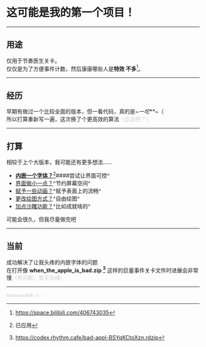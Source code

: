 # 这可能是我的第一个项目！  
- - -  
## 用途  
仅用于节奏医生关卡。  
仅仅是为了方便事件计数，然后康康哪些人是**特效 不多**[^1]。  
[^1]: https://space.bilibili.com/406743035
- - -
## 经历  
早期有做过一个比较全面的版本，但一看代码，真的是~*一坨\*\**~（  
所以打算重新写一遍，这次换了个更高效的算法<font color=#cccccc>（应该吧？）</font>  
- - -  
## 打算  
相较于上个大版本，我可能还有更多想法……  
* <u>**内嵌一个字体？**[^2]</u>####尝试让界面可控^  
* <u>界面做小一点？</u>^节约屏幕空间^  
* <u>赋予一些动画？</u>^赋予表面上的流畅^  
* <u>更改绘图方式？</u>^自由绘图^
* <u>加点沙雕功能？</u>^比如成就啥的^  

可能会很久，但我尽量做完吧  
[^2]: 已应用
- - -
## 当前
成功解决了让我头疼的内嵌字体的问题  
在打开像 **when_the_apple_is_bad.zip [^3]** 这样的巨量事件关卡文件时进展会非常慢<font color=#cccccc>（老问题，暂无头绪）</font>  
- - -
<font color=#cccccc size=1>Markdown好难（（（</font>  
[^3]: https://codex.rhythm.cafe/bad-appl-BSYqKCtoXzn.rdzip
